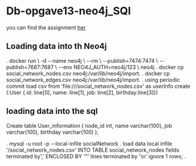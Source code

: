 # Db-opgave13-neo4j_SQl


you can find the assignment [her](https://github.com/datsoftlyngby/soft2019spring-databases/blob/master/assignments/assignment13.md)

## Loading data into th Neo4j 
. docker run \ -d --name neo4j \ --rm \ --publish=7474:7474 \ --publish=7687:7687 \ --env NEO4J_AUTH=neo4j/123 \ neo4j
. docker cp social_network_nodes.csv neo4j:/var/lib/neo4j/import.
. docker cp social_network_edges.csv neo4j:/var/lib/neo4j/import.
. using periodic commit load csv from 'file:///social_network_nodes.csv' as userInfo create (:User { id: line[0], name: line[1], job: line[2], birthday:line[3]})

## loading data into the sql 
 
 Create table User_information ( node_id int, name varchar(100), job varchar(100), birthday varchar(100) );



. mysql -u root -p --local-infile socialNetwork
. load data local infile '/social_network_nodes.csv' INTO TABLE social_network_nodes fields terminated by',' ENCLOSED BY '"' lines terminated by '\n' ignore  1 rows;
. 





